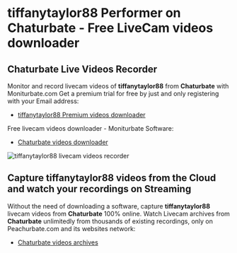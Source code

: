 # tiffanytaylor88 Performer on Chaturbate - Free LiveCam videos downloader

## Chaturbate Live Videos Recorder

Monitor and record livecam videos of **tiffanytaylor88** from **Chaturbate** with Moniturbate.com
Get a premium trial for free by just and only registering with your Email address:
* [tiffanytaylor88 Premium videos downloader](https://moniturbate.com/request-demo-licence-key.html)

Free livecam videos downloader - Moniturbate Software:
* [Chaturbate videos downloader](https://moniturbate.com/moniturbate-download-software.html)

![tiffanytaylor88 livecam videos recorder](https://peachurnet.com/templates/moniturbate-software.png)


## Capture tiffanytaylor88 videos from the Cloud and watch your recordings on Streaming

Without the need of downloading a software, capture **tiffanytaylor88** livecam videos from **Chaturbate** 100% online.
Watch Livecam archives from **Chaturbate** unlimitedly from thousands of existing recordings, only on Peachurbate.com and its websites network:
* [Chaturbate videos archives](https://peachurnet.com/)